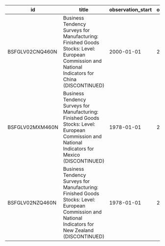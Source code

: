 | id              | title                                                                                                                                                 | observation_start   | observation_end   |
|-----------------|-------------------------------------------------------------------------------------------------------------------------------------------------------|---------------------|-------------------|
| BSFGLV02CNQ460N | Business Tendency Surveys for Manufacturing: Finished Goods Stocks: Level: European Commission and National Indicators for China (DISCONTINUED)       | 2000-01-01          | 2011-10-01        |
| BSFGLV02MXM460N | Business Tendency Surveys for Manufacturing: Finished Goods Stocks: Level: European Commission and National Indicators for Mexico (DISCONTINUED)      | 1978-01-01          | 2013-07-01        |
| BSFGLV02NZQ460N | Business Tendency Surveys for Manufacturing: Finished Goods Stocks: Level: European Commission and National Indicators for New Zealand (DISCONTINUED) | 1978-01-01          | 2013-01-01        |